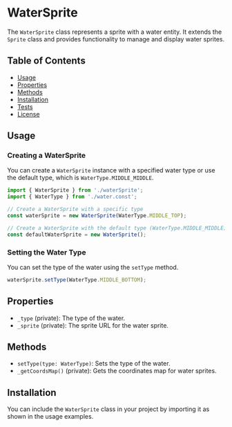 # WaterSprite

The `WaterSprite` class represents a sprite with a water entity. It extends the `Sprite` class and provides functionality to manage and display water sprites.

## Table of Contents

- [Usage](#usage)
- [Properties](#properties)
- [Methods](#methods)
- [Installation](#installation)
- [Tests](#tests)
- [License](#license)

## Usage

### Creating a WaterSprite

You can create a `WaterSprite` instance with a specified water type or use the default type, which is `WaterType.MIDDLE_MIDDLE`.

```javascript
import { WaterSprite } from './waterSprite';
import { WaterType } from './water.const';

// Create a WaterSprite with a specific type
const waterSprite = new WaterSprite(WaterType.MIDDLE_TOP);

// Create a WaterSprite with the default type (WaterType.MIDDLE_MIDDLE)
const defaultWaterSprite = new WaterSprite();
```

### Setting the Water Type

You can set the type of the water using the `setType` method.

```javascript
waterSprite.setType(WaterType.MIDDLE_BOTTOM);
```

## Properties

- `_type` (private): The type of the water.
- `_sprite` (private): The sprite URL for the water sprite.

## Methods

- `setType(type: WaterType)`: Sets the type of the water.
- `_getCoordsMap()` (private): Gets the coordinates map for water sprites.

## Installation

You can include the `WaterSprite` class in your project by importing it as shown in the usage examples.
